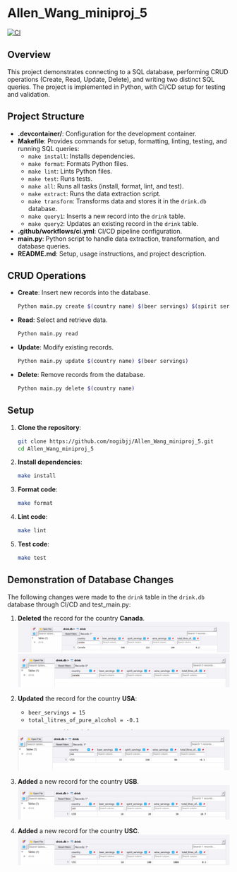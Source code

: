 # Allen_Wang_miniproj_5

[![CI](https://github.com/nogibjj/Allen_Wang_miniproj_5/actions/workflows/CICD.yml/badge.svg)](https://github.com/nogibjj/Allen_Wang_miniproj_5/actions/workflows/CICD.yml)

## Overview

This project demonstrates connecting to a SQL database, performing CRUD operations (Create, Read, Update, Delete), and writing two distinct SQL queries. The project is implemented in Python, with CI/CD setup for testing and validation.

## Project Structure

- **.devcontainer/**: Configuration for the development container.
- **Makefile**: Provides commands for setup, formatting, linting, testing, and running SQL queries:
  - `make install`: Installs dependencies.
  - `make format`: Formats Python files.
  - `make lint`: Lints Python files.
  - `make test`: Runs tests.
  - `make all`: Runs all tasks (install, format, lint, and test).
  - `make extract`: Runs the data extraction script.
  - `make transform`: Transforms data and stores it in the `drink.db` database.
  - `make query1`: Inserts a new record into the `drink` table.
  - `make query2`: Updates an existing record in the `drink` table.
- **.github/workflows/ci.yml**: CI/CD pipeline configuration.
- **main.py**: Python script to handle data extraction, transformation, and database queries.
- **README.md**: Setup, usage instructions, and project description.

## CRUD Operations

- **Create**: Insert new records into the database.
    ```bash
    Python main.py create $(country name) $(beer servings) $(spirit servings) $(wine servings) $(total litres_of_pure_alcohol)
    ```

- **Read**: Select and retrieve data.
    ```bash
    Python main.py read
    ```

- **Update**: Modify existing records.
    ```bash
    Python main.py update $(country name) $(beer servings)
    ```

- **Delete**: Remove records from the database.
    ```bash
    Python main.py delete $(country name)
    ```


## Setup

1. **Clone the repository**:

    ```bash
    git clone https://github.com/nogibjj/Allen_Wang_miniproj_5.git
    cd Allen_Wang_miniproj_5
    ```

2. **Install dependencies**:

    ```bash
    make install
    ```

3. **Format code**:

    ```bash
    make format
    ```

4. **Lint code**:

    ```bash
    make lint
    ```

5. **Test code**:

    ```bash
    make test
    ```
## Demonstration of Database Changes

The following changes were made to the `drink` table in the `drink.db` database through CI/CD and test_main.py:

1. **Deleted** the record for the country **Canada**.
   ![Updated Database Table](img/canada.png)
   ![Updated Database Table](img/canada_delete.png)

2. **Updated** the record for the country **USA**:
   - `beer_servings = 15`
   - `total_litres_of_pure_alcohol = -0.1`
  
    ![Updated Database Table](img/usa.png)

3. **Added** a new record for the country **USB**.
   ![Updated Database Table](img/usb.png)

4. **Added** a new record for the country **USC**.
   ![Updated Database Table](img/usc.png)
